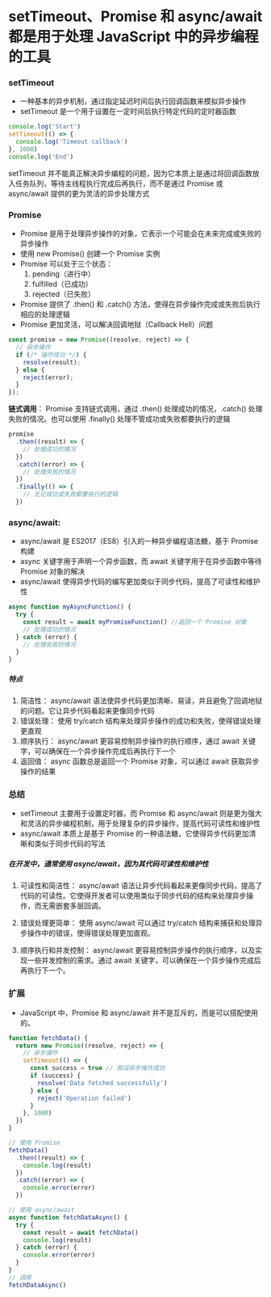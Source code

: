 # setTimeout、Promise 和 async/await 都是用于处理 JavaScript 中的异步编程的工具

### setTimeout

- 一种基本的异步机制，通过指定延迟时间后执行回调函数来模拟异步操作
- setTimeout 是一个用于设置在一定时间后执行特定代码的定时器函数

```javascript
console.log('Start')
setTimeout(() => {
  console.log('Timeout callback')
}, 1000)
console.log('End')
```

setTimeout 并不能真正解决异步编程的问题，因为它本质上是通过将回调函数放入任务队列，等待主线程执行完成后再执行，而不是通过 Promise 或 async/await 提供的更为灵活的异步处理方式

### Promise

- Promise 是用于处理异步操作的对象，它表示一个可能会在未来完成或失败的异步操作
- 使用 new Promise() 创建一个 Promise 实例
- Promise 可以处于三个状态：
  1. pending（进行中）
  2. fulfilled（已成功）
  3. rejected（已失败）
- Promise 提供了 .then() 和 .catch() 方法，使得在异步操作完成或失败后执行相应的处理逻辑
- Promise 更加灵活，可以解决回调地狱（Callback Hell）问题

```javascript
const promise = new Promise((resolve, reject) => {
  // 异步操作
  if (/* 操作成功 */) {
    resolve(result);
  } else {
    reject(error);
  }
});
```

**链式调用**： Promise 支持链式调用，通过 .then() 处理成功的情况，.catch() 处理失败的情况。也可以使用 .finally() 处理不管成功或失败都要执行的逻辑

```javascript
promise
  .then((result) => {
    // 处理成功的情况
  })
  .catch((error) => {
    // 处理失败的情况
  })
  .finally(() => {
    // 无论成功或失败都要执行的逻辑
  })
```

### async/await:

- async/await 是 ES2017（ES8）引入的一种异步编程语法糖，基于 Promise 构建
- async 关键字用于声明一个异步函数，而 await 关键字用于在异步函数中等待 Promise 对象的解决
- async/await 使得异步代码的编写更加类似于同步代码，提高了可读性和维护性

```javascript
async function myAsyncFunction() {
  try {
    const result = await myPromiseFunction() //返回一个 Promise 对象
    // 处理成功的情况
  } catch (error) {
    // 处理失败的情况
  }
}
```

##### 特点

1. 简洁性： async/await 语法使异步代码更加清晰、易读，并且避免了回调地狱的问题。它让异步代码看起来更像同步代码
2. 错误处理： 使用 try/catch 结构来处理异步操作的成功和失败，使得错误处理更直观
3. 顺序执行： async/await 更容易控制异步操作的执行顺序，通过 await 关键字，可以确保在一个异步操作完成后再执行下一个
4. 返回值： async 函数总是返回一个 Promise 对象，可以通过 await 获取异步操作的结果

### 总结

- setTimeout 主要用于设置定时器，而 Promise 和 async/await 则是更为强大和灵活的异步编程机制，用于处理复杂的异步操作，提高代码可读性和维护性
- async/await 本质上是基于 Promise 的一种语法糖，它使得异步代码更加清晰和类似于同步代码的写法

##### 在开发中，通常使用 async/await，因为其代码可读性和维护性

1. 可读性和简洁性： async/await 语法让异步代码看起来更像同步代码，提高了代码的可读性。它使得开发者可以使用类似于同步代码的结构来处理异步操作，而无需嵌套多层回调。

2. 错误处理更简单： 使用 async/await 可以通过 try/catch 结构来捕获和处理异步操作中的错误，使得错误处理更加直观。

3. 顺序执行和并发控制： async/await 更容易控制异步操作的执行顺序，以及实现一些并发控制的需求。通过 await 关键字，可以确保在一个异步操作完成后再执行下一个。

### 扩展

- JavaScript 中，Promise 和 async/await 并不是互斥的，而是可以搭配使用的。

```javascript
function fetchData() {
  return new Promise((resolve, reject) => {
    // 异步操作
    setTimeout(() => {
      const success = true // 假设异步操作成功
      if (success) {
        resolve('Data fetched successfully')
      } else {
        reject('Operation failed')
      }
    }, 1000)
  })
}

// 使用 Promise
fetchData()
  .then((result) => {
    console.log(result)
  })
  .catch((error) => {
    console.error(error)
  })

// 使用 async/await
async function fetchDataAsync() {
  try {
    const result = await fetchData()
    console.log(result)
  } catch (error) {
    console.error(error)
  }
}
// 调用
fetchDataAsync()
```
